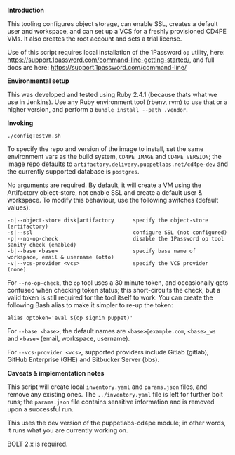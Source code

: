 **Introduction**

This tooling configures object storage, can enable SSL, creates a default user and workspace, and can set up a VCS for a freshly provisioned CD4PE VMs. It also creates the root account and sets a trial license.

Use of this script requires local installation of the 1Password `op` utility, here: https://support.1password.com/command-line-getting-started/, and full docs are here: https://support.1password.com/command-line/

**Environmental setup**

This was developed and tested using Ruby 2.4.1 (because thats what we use in Jenkins). Use any Ruby environment tool (rbenv, rvm) to use that or a higher version, and perform a `bundle install --path .vendor`.

**Invoking**

    ./configTestVm.sh

To specify the repo and version of the image to install, set the same environment vars as the build system, `CD4PE_IMAGE` and `CD4PE_VERSION`; the image repo defaults to `artifactory.delivery.puppetlabs.net/cd4pe-dev` and the currently supported database is `postgres`.

No arguments are required. By default, it will create a VM using the Artifactory object-store, not enable SSL and create a default user & workspace. To modify this behaviour, use the following switches (default values):

    -o|--object-store disk|artifactory      specify the object-store (artifactory)
    -s|--ssl                                configure SSL (not configured)
    -p|--no-op-check                        disable the 1Password op tool sanity check (enabled)
    -b|--base <base>                        specify base name of workspace, email & username (otto)
    -v|--vcs-provider <vcs>                 specify the VCS provider (none)

For `--no-op-check`, the `op` tool uses a 30 minute token, and occasionally gets confused when checking token status; this short-circuits the check, but a valid token is still required for the tool itself to work. You can create the following Bash alias to make it simpler to re-up the token:

    alias optoken='eval $(op signin puppet)'

For `--base <base>`, the default names are `<base>@example.com`, `<base>_ws` and `<base>` (email, workspace, username).

For `--vcs-provider <vcs>`, supported providers include Gitlab (gitlab), GitHub Enterprise (GHE) and Bitbucker Server (bbs).

**Caveats & implementation notes**

This script will create local `inventory.yaml` and `params.json` files, and remove any existing ones. The `../inventory.yaml` file is left for further bolt runs; the `params.json` file contains sensitive information and is removed upon a successful run.

This uses the dev version of the puppetlabs-cd4pe module; in other words, it runs what you are currently working on.

BOLT 2.x is required.